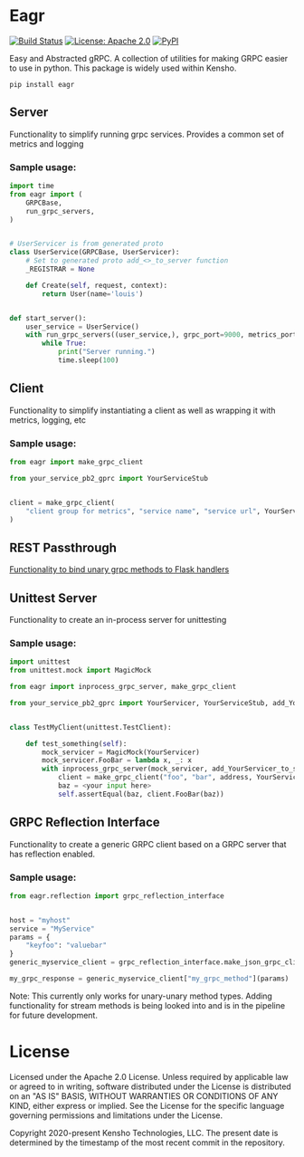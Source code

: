 # Eagr

<a href="https://travis-ci.com/kensho-technologies/eagr"><img alt="Build Status" src="https://travis-ci.com/kensho-technologies/eagr.svg?branch=master"></a>
<a href="https://opensource.org/licenses/Apache-2.0"><img alt="License: Apache 2.0" src="https://img.shields.io/badge/License-Apache%202.0-blue"></a>
<a href="https://pypi.org/project/eagr/"><img alt="PyPI" src="https://img.shields.io/pypi/v/eagr"></a>

Easy and Abstracted gRPC. A collection of utilities for making GRPC easier to use in python. This package is widely used within Kensho.

`pip install eagr`

## Server

Functionality to simplify running grpc services. Provides a common set of metrics and logging


### Sample usage:

```python
import time
from eagr import (
    GRPCBase,
    run_grpc_servers,
)


# UserServicer is from generated proto
class UserService(GRPCBase, UserServicer):
    # Set to generated proto add_<>_to_server function
    _REGISTRAR = None

    def Create(self, request, context):
        return User(name='louis')


def start_server():
    user_service = UserService()
    with run_grpc_servers((user_service,), grpc_port=9000, metrics_port=9001):
        while True:
            print("Server running.")
            time.sleep(100)
```


## Client

Functionality to simplify instantiating a client as well as wrapping it with metrics, logging, etc

### Sample usage:

```python
from eagr import make_grpc_client

from your_service_pb2_gprc import YourServiceStub


client = make_grpc_client(
    "client group for metrics", "service name", "service url", YourServiceStub
)
```


## REST Passthrough

[Functionality to bind unary grpc methods to Flask handlers](eagr/flask_bridge/Readme.md)


## Unittest Server


Functionality to create an in-process server for unittesting


### Sample usage:


```python
import unittest
from unittest.mock import MagicMock

from eagr import inprocess_grpc_server, make_grpc_client

from your_service_pb2_gprc import YourServicer, YourServiceStub, add_YourServicer_to_server


class TestMyClient(unittest.TestClient):

    def test_something(self):
        mock_servicer = MagicMock(YourServicer)
        mock_servicer.FooBar = lambda x, _: x
        with inprocess_grpc_server(mock_servicer, add_YourServicer_to_server) as address:
            client = make_grpc_client("foo", "bar", address, YourServiceStub)
            baz = <your input here>
            self.assertEqual(baz, client.FooBar(baz))
```


## GRPC Reflection Interface

Functionality to create a generic GRPC client based on a GRPC server that has reflection enabled.

### Sample usage:

```python
from eagr.reflection import grpc_reflection_interface


host = "myhost"
service = "MyService"
params = {
    "keyfoo": "valuebar"
}
generic_myservice_client = grpc_reflection_interface.make_json_grpc_client(host, service)

my_grpc_response = generic_myservice_client["my_grpc_method"](params)
```

Note: This currently only works for unary-unary method types. Adding functionality for stream methods is being looked into and is in the pipeline for future development.


# License

Licensed under the Apache 2.0 License. Unless required by applicable law or agreed to in writing, software distributed under the License is distributed on an "AS IS" BASIS, WITHOUT WARRANTIES OR CONDITIONS OF ANY KIND, either express or implied. See the License for the specific language governing permissions and limitations under the License.

Copyright 2020-present Kensho Technologies, LLC. The present date is determined by the timestamp of the most recent commit in the repository.
